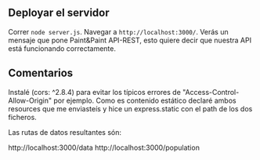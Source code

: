 ## Deployar el servidor

Correr `node server.js`. Navegar a `http://localhost:3000/`. Verás un mensaje que pone Paint&Paint API-REST, esto quiere decir que nuestra API está funcionando correctamente.

## Comentarios

Instalé (cors: ^2.8.4) para evitar los típicos errores de "Access-Control-Allow-Origin" por ejemplo.
Como es contenido estático declaré ambos resources que me enviasteís y hice un express.static con el path de los dos ficheros.

Las rutas de datos resultantes són:

http://localhost:3000/data
http://localhost:3000/population




